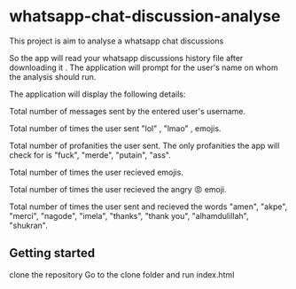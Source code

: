 # whatsapp-chat-discussion-analyse
This project is aim to analyse  a whatsapp chat discussions 

So the app  will read your  whatsapp discussions  history file after downloading it .
The  application will  prompt for the user's name on whom the analysis should run.

The  application will display  the following details:

Total number of messages sent by the entered user's username.

Total number of times the user sent "lol" , "lmao" , emojis.

Total number of profanities the user sent. The only profanities the app will check for is  "fuck", "merde", "putain", "ass".

Total number of times the user recieved emojis.

Total number of times the user recieved the angry 😡 emoji.

Total number of times the user sent and recieved the words "amen", "akpe", "merci", "nagode", "imela", "thanks", "thank you", "alhamdulillah", "shukran".

 ## Getting started 
 clone the repository 
 Go to the clone folder and run index.html 
